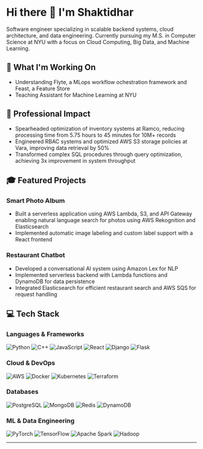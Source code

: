 # Hi there 👋 I'm Shaktidhar

Software engineer specializing in scalable backend systems, cloud architecture, and data engineering. Currently pursuing my M.S. in Computer Science at NYU with a focus on Cloud Computing, Big Data, and Machine Learning.

## 🚀 What I'm Working On

- Understanding Flyte, a MLops workflow ochestration framework and Feast, a Feature Store
- Teaching Assistant for Machine Learning at NYU

## 🔭 Professional Impact

- Spearheaded optimization of inventory systems at Ramco, reducing processing time from 5.75 hours to 45 minutes for 10M+ records
- Engineered RBAC systems and optimized AWS S3 storage policies at Vara, improving data retrieval by 50%
- Transformed complex SQL procedures through query optimization, achieving 3x improvement in system throughput

## 🎓 Featured Projects

### Smart Photo Album
- Built a serverless application using AWS Lambda, S3, and API Gateway enabling natural language search for photos using AWS Rekognition and Elasticsearch
- Implemented automatic image labeling and custom label support with a React frontend

### Restaurant Chatbot
- Developed a conversational AI system using Amazon Lex for NLP
- Implemented serverless backend with Lambda functions and DynamoDB for data persistence
- Integrated Elasticsearch for efficient restaurant search and AWS SQS for request handling

## 💻 Tech Stack

### Languages & Frameworks
![Python](https://img.shields.io/badge/-Python-3776AB?style=flat&logo=Python&logoColor=white)
![C++](https://img.shields.io/badge/-C++-00599C?style=flat&logo=c%2B%2B&logoColor=white)
![JavaScript](https://img.shields.io/badge/-JavaScript-F7DF1E?style=flat&logo=javascript&logoColor=black)
![React](https://img.shields.io/badge/-React-61DAFB?style=flat&logo=react&logoColor=black)
![Django](https://img.shields.io/badge/-Django-092E20?style=flat&logo=django&logoColor=white)
![Flask](https://img.shields.io/badge/-Flask-000000?style=flat&logo=flask&logoColor=white)

### Cloud & DevOps
![AWS](https://img.shields.io/badge/-AWS-232F3E?style=flat&logo=amazon-aws&logoColor=white)
![Docker](https://img.shields.io/badge/-Docker-2496ED?style=flat&logo=docker&logoColor=white)
![Kubernetes](https://img.shields.io/badge/-Kubernetes-326CE5?style=flat&logo=kubernetes&logoColor=white)
![Terraform](https://img.shields.io/badge/-Terraform-7B42BC?style=flat&logo=terraform&logoColor=white)

### Databases
![PostgreSQL](https://img.shields.io/badge/-PostgreSQL-336791?style=flat&logo=postgresql&logoColor=white)
![MongoDB](https://img.shields.io/badge/-MongoDB-47A248?style=flat&logo=mongodb&logoColor=white)
![Redis](https://img.shields.io/badge/-Redis-DC382D?style=flat&logo=redis&logoColor=white)
![DynamoDB](https://img.shields.io/badge/-DynamoDB-4053D6?style=flat&logo=amazon-dynamodb&logoColor=white)

### ML & Data Engineering
![PyTorch](https://img.shields.io/badge/-PyTorch-EE4C2C?style=flat&logo=pytorch&logoColor=white)
![TensorFlow](https://img.shields.io/badge/-TensorFlow-FF6F00?style=flat&logo=tensorflow&logoColor=white)
![Apache Spark](https://img.shields.io/badge/-Apache%20Spark-E25A1C?style=flat&logo=apache-spark&logoColor=white)
![Hadoop](https://img.shields.io/badge/-Hadoop-66CCFF?style=flat&logo=apache-hadoop&logoColor=black)

---

